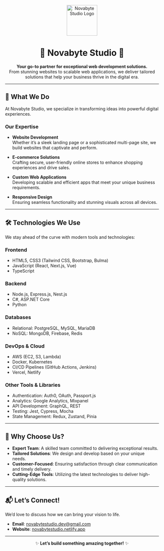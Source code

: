 <div align="center">
    <img src="https://avatars.githubusercontent.com/u/163340859?s=200&v=4" width="100" alt="Novabyte Studio Logo"> 
</div>

<div align="center">
    
# 🌟 Novabyte Studio 🌟  

</div>

<div align="center">
    <strong>Your go-to partner for exceptional web development solutions.</strong>  
    <br>  
    From stunning websites to scalable web applications, we deliver tailored solutions that help your business thrive in the digital era.  
</div>

---

## 🚀 **What We Do**  

At Novabyte Studio, we specialize in transforming ideas into powerful digital experiences.  

### **Our Expertise**  

- **Website Development**  
   Whether it’s a sleek landing page or a sophisticated multi-page site, we build websites that captivate and perform.  

- **E-commerce Solutions**  
   Crafting secure, user-friendly online stores to enhance shopping experiences and drive sales.  

- **Custom Web Applications**  
   Developing scalable and efficient apps that meet your unique business requirements.  

- **Responsive Design**  
   Ensuring seamless functionality and stunning visuals across all devices.  

---

## 🛠️ **Technologies We Use**  

We stay ahead of the curve with modern tools and technologies:  

### **Frontend**  
- HTML5, CSS3 (Tailwind CSS, Bootstrap, Bulma)  
- JavaScript (React, Next.js, Vue)  
- TypeScript  

### **Backend**  
- Node.js, Express.js, Nest.js
- C#, ASP.NET Core  
- Python  

### **Databases**  
- Relational: PostgreSQL, MySQL, MariaDB  
- NoSQL: MongoDB, Firebase, Redis  

### **DevOps & Cloud**  
- AWS (EC2, S3, Lambda)  
- Docker, Kubernetes  
- CI/CD Pipelines (GitHub Actions, Jenkins)  
- Vercel, Netlify  

### **Other Tools & Libraries**  
- Authentication: Auth0, OAuth, Passport.js  
- Analytics: Google Analytics, Mixpanel  
- API Development: GraphQL, REST  
- Testing: Jest, Cypress, Mocha  
- State Management: Redux, Zustand, Pinia  

---

## 🤝 **Why Choose Us?**  

- **Expert Team**: A skilled team committed to delivering exceptional results.  
- **Tailored Solutions**: We design and develop based on your unique needs.  
- **Customer-Focused**: Ensuring satisfaction through clear communication and timely delivery.  
- **Cutting-Edge Tools**: Utilizing the latest technologies to deliver high-quality solutions.  

---

## 📬 **Let’s Connect!**  

We’d love to discuss how we can bring your vision to life.  

- **Email**: [novabytestudio.dev@gmail.com](mailto:novabytestudio.dev@gmail.com)  
- **Website**: [novabytestudio.netlify.app](https://novabytestudio.netlify.app)  

---

<div align="center">
    
✨ **Let’s build something amazing together!** ✨  

</div>
